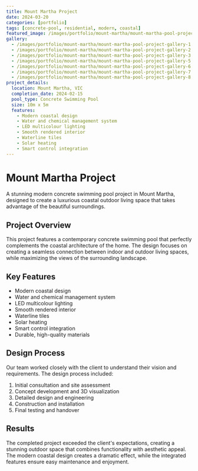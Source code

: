 ```yaml
---
title: Mount Martha Project
date: 2024-03-20
categories: [portfolio]
tags: [concrete-pool, residential, modern, coastal]
featured_image: /images/portfolio/mount-martha/mount-martha-pool-project-main.jpg
gallery:
  - /images/portfolio/mount-martha/mount-martha-pool-project-gallery-1.jpg
  - /images/portfolio/mount-martha/mount-martha-pool-project-gallery-2.jpg
  - /images/portfolio/mount-martha/mount-martha-pool-project-gallery-3.jpg
  - /images/portfolio/mount-martha/mount-martha-pool-project-gallery-5.jpg
  - /images/portfolio/mount-martha/mount-martha-pool-project-gallery-6.jpg
  - /images/portfolio/mount-martha/mount-martha-pool-project-gallery-7.jpg
  - /images/portfolio/mount-martha/mount-martha-pool-project-gallery-8.jpg
project_details:
  location: Mount Martha, VIC
  completion_date: 2024-02-15
  pool_type: Concrete Swimming Pool
  size: 10m x 5m
  features:
    - Modern coastal design
    - Water and chemical management system
    - LED multicolour lighting
    - Smooth rendered interior
    - Waterline tiles
    - Solar heating
    - Smart control integration
---
```


# Mount Martha Project

A stunning modern concrete swimming pool project in Mount Martha, designed to create a luxurious coastal outdoor living space that takes advantage of the beautiful surroundings.

## Project Overview

This project features a contemporary concrete swimming pool that perfectly complements the coastal architecture of the home. The design focuses on creating a seamless connection between indoor and outdoor living spaces, while maximizing the views of the surrounding landscape.

## Key Features

- Modern coastal design
- Water and chemical management system
- LED multicolour lighting
- Smooth rendered interior
- Waterline tiles
- Solar heating
- Smart control integration
- Durable, high-quality materials

## Design Process

Our team worked closely with the client to understand their vision and requirements. The design process included:

1. Initial consultation and site assessment
2. Concept development and 3D visualization
3. Detailed design and engineering
4. Construction and installation
5. Final testing and handover

## Results

The completed project exceeded the client's expectations, creating a stunning outdoor space that combines functionality with aesthetic appeal. The modern coastal design creates a dramatic effect, while the integrated features ensure easy maintenance and enjoyment.
